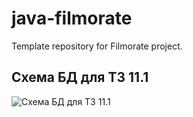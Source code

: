 # java-filmorate
Template repository for Filmorate project.

## Схема БД для ТЗ 11.1
![Схема БД для ТЗ 11.1](https://2.downloader.disk.yandex.ru/preview/3e95d3f71a77c2c4400258952d86777ad8eaacf960b00e2855026116e518be12/inf/FenMN9as-c1Zlbvmn_wYoxc_0NHrbRZKP15iEVlFc02uqYk5GgadAshcCnXHA7wvw0Nq9DuYvwuYP79D7S6E-w%3D%3D?uid=980364622&filename=Filmorate%20App.png&disposition=inline&hash=&limit=0&content_type=image%2Fpng&owner_uid=980364622&tknv=v2&size=2880x1372)
